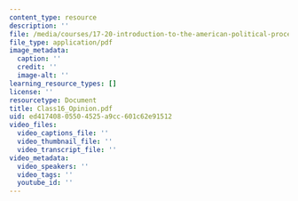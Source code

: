 ```yaml
---
content_type: resource
description: ''
file: /media/courses/17-20-introduction-to-the-american-political-process-fall-2020/class16_opinion.pdf
file_type: application/pdf
image_metadata:
  caption: ''
  credit: ''
  image-alt: ''
learning_resource_types: []
license: ''
resourcetype: Document
title: Class16_Opinion.pdf
uid: ed417408-0550-4525-a9cc-601c62e91512
video_files:
  video_captions_file: ''
  video_thumbnail_file: ''
  video_transcript_file: ''
video_metadata:
  video_speakers: ''
  video_tags: ''
  youtube_id: ''
---
```

